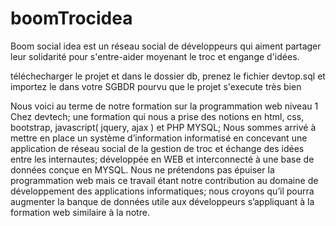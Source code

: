 # boomTrocidea
Boom social idea est un réseau social de développeurs qui aiment partager leur solidarité pour s'entre-aider 
moyenant le troc et engange d'idées.

téléchecharger le projet et dans le dossier db, prenez le fichier devtop.sql et importez le dans votre SGBDR pourvu que le projet s'execute
très bien

Nous voici au terme de notre  formation sur la programmation web niveau 1 Chez devtech; une formation qui nous a prise des notions en  html, css, bootstrap, javascript( jquery, ajax ) et PHP MYSQL; Nous sommes arrivé à mettre en place un système d’information informatisé en concevant une application de réseau social de la gestion de troc et échange des idées entre les internautes; développée en WEB et interconnecté à une base de données conçue en MYSQL. 
Nous ne prétendons pas épuiser la programmation web mais ce travail étant notre contribution au domaine de développement des applications informatiques; nous croyons qu’il pourra augmenter la banque de données utile aux développeurs s’appliquant à la formation web similaire à la notre.
 
